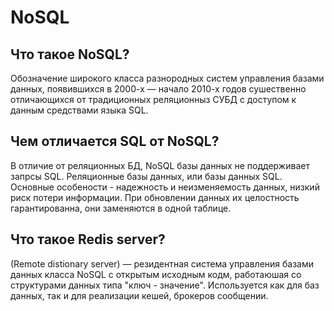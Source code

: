 # NoSQL

## Что такое NoSQL?
Обозначение широкого класса разнородных систем управления базами данных, появившихся в 2000-х — начало 2010-х годов сушественно отличающихся от традиционных реляционныз СУБД с доступом к данным средствами языка SQL.

## Чем отличается SQL от NoSQL?
В отличие от реляционных БД, NoSQL базы данных не поддерживает запрсы SQL. Реляционные базы данных, или базы данных SQL. Основные особености - надежность и неизменяемость данных, низкий риск потери информации. При обновлении данных их целостность гарантированна, они заменяются в одной таблице.

## Что такое Redis server?
(Remote distionary server) — резидентная система управления базами данных класса NoSQL с открытым исходным кодм, работаюшая со структурами данных типа "ключ - значение". Используется как для баз данных, так и для реализации кешей, брокеров сообщении.